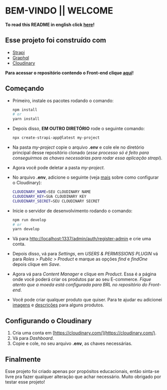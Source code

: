 # BEM-VINDO || WELCOME

**To read this README in english click [here](https://github.com/JoaoMuller99/FullStack-Ecommerce-Backend)!**

## Esse projeto foi construído com

- [Strapi](https://strapi.io/)
- [Graphql](https://graphql.org/)
- [Cloudinary](https://cloudinary.com/)

**Para acessar o repositório contendo o Front-end clique [aqui](https://github.com/JoaoMuller99/FullStack-Ecommerce-Frontend)!**

## Começando

- Primeiro, instale os pacotes rodando o comando:

  ```bash
  npm install
  # or
  yarn install
  ```

- Depois disso, **EM OUTRO DIRETÓRIO** rode o seguinte comando:

  ```bash
  npx create-strapi-app@latest my-project
  ```

- Na pasta _my-project_ copie o arquivo **.env** e cole ele no diretório principal desse repositório clonado (_esse processo só é feito para conseguirmos as chaves necessárias para rodar essa aplicação strapi_).

- Agora você pode deletar a pasta _my-project_.

- No arquivo **.env**, adicione o seguinte (veja [mais](#cloudinary) sobre como configurar o Cloudinary):

  ```bash
  CLOUDINARY_NAME=SEU CLOUDINARY NAME
  CLOUDINARY_KEY=SUA CLOUDINARY KEY
  CLOUDINARY_SECRET=SEU CLOUDINARY SECRET
  ```

- Inicie o servidor de desenvolvimento rodando o comando:

  ```bash
  npm run develop
  # or
  yarn develop
  ```

- Vá para [http://localhost:1337/admin/auth/register-admin](http://localhost:1337/admin/auth/register-admin) e crie uma conta.

- Depois disso, vá para _Settings_, em _USERS & PERMISSIONS PLUGIN_ vá para _Roles > Public > Product_ e marque as opções _find_ e _findOne_ depois clique em _Save_.

- Agora vá para _Content Manager_ e clique em _Product_. Essa é a página onde você poderá criar os produtos par ao seu E-commerce. _Fique atento que a moeda está configurada para BRL no repositório do Front-end_.

- Você pode criar qualquer produto que quiser. Para te ajudar eu adicionei [imagens](https://github.com/JoaoMuller99/FullStack-Ecommerce-Backend/tree/main/public/products_imgs) e [descrições](https://github.com/JoaoMuller99/FullStack-Ecommerce-Backend/tree/main/public/products_descriptions) para alguns produtos.

<h2 id="cloudinary">Configurando o Cloudinary</h2>

1. Cria uma conta em [https://cloudinary.com/](https://cloudinary.com/).
2. Vá para _Dashboard_.
3. Copie e cole, no seu arquivo **.env**, as chaves necessárias.

## Finalmente

Esse projeto foi criado apenas por propósitos educacionais, então sinta-se livre pra fazer qualquer alteração que achar necessário. Muito obrigado por testar esse projeto!
